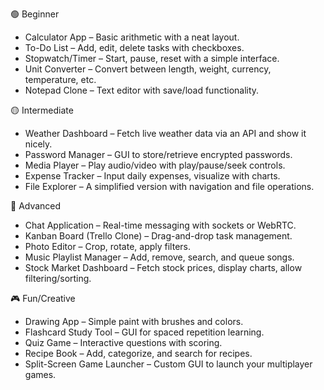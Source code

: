 🟢 Beginner
- Calculator App – Basic arithmetic with a neat layout.
- To-Do List – Add, edit, delete tasks with checkboxes.
- Stopwatch/Timer – Start, pause, reset with a simple interface.
- Unit Converter – Convert between length, weight, currency, temperature, etc.
- Notepad Clone – Text editor with save/load functionality.

🟡 Intermediate
- Weather Dashboard – Fetch live weather data via an API and show it nicely.
- Password Manager – GUI to store/retrieve encrypted passwords.
- Media Player – Play audio/video with play/pause/seek controls.
- Expense Tracker – Input daily expenses, visualize with charts.
- File Explorer – A simplified version with navigation and file operations.

🔴 Advanced
- Chat Application – Real-time messaging with sockets or WebRTC.
- Kanban Board (Trello Clone) – Drag-and-drop task management.
- Photo Editor – Crop, rotate, apply filters.
- Music Playlist Manager – Add, remove, search, and queue songs.
- Stock Market Dashboard – Fetch stock prices, display charts, allow filtering/sorting.

🎮 Fun/Creative
- Drawing App – Simple paint with brushes and colors.
- Flashcard Study Tool – GUI for spaced repetition learning.
- Quiz Game – Interactive questions with scoring.
- Recipe Book – Add, categorize, and search for recipes.
- Split-Screen Game Launcher – Custom GUI to launch your multiplayer games.
